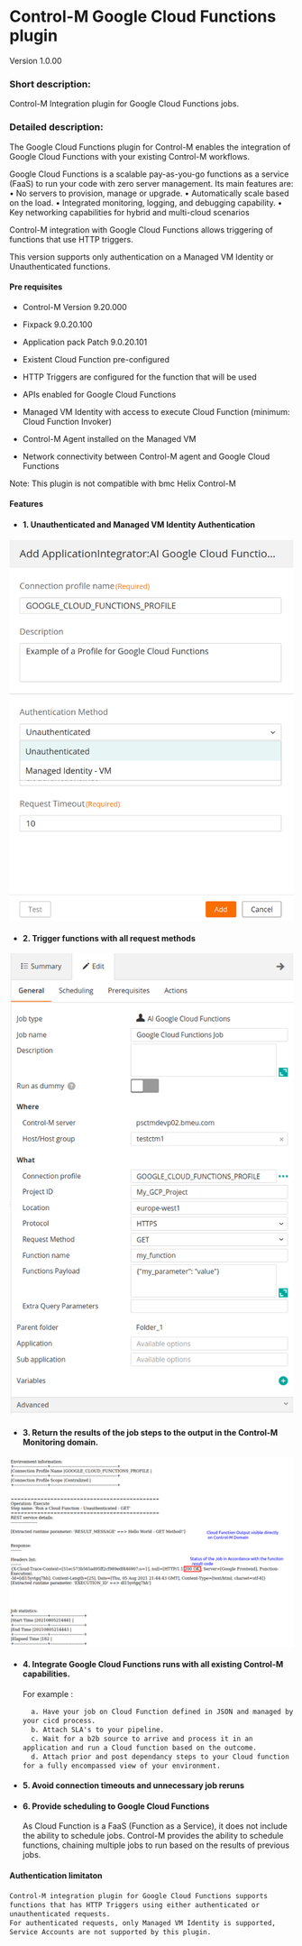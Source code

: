 # Control-M Google Cloud Functions plugin
Version 1.0.00

### Short description:
Control-M Integration plugin for Google Cloud Functions jobs.
 
### Detailed description:

The Google Cloud Functions plugin for Control-M enables the integration of Google Cloud Functions with your existing Control-M workflows.

Google Cloud Functions is a scalable pay-as-you-go functions as a service (FaaS) to run your code with zero server management. 
Its main features are:
•	No servers to provision, manage or upgrade.
•	Automatically scale based on the load.
•	Integrated monitoring, logging, and debugging capability.
•	Key networking capabilities for hybrid and multi-cloud scenarios

Control-M integration with Google Cloud Functions allows triggering of functions that use HTTP triggers.

This version supports only authentication on a Managed VM Identity or Unauthenticated functions.

#### Pre requisites

* Control-M Version 9.20.000
* Fixpack 9.0.20.100
* Application pack Patch 9.0.20.101

* Existent Cloud Function pre-configured
* HTTP Triggers are configured for the function that will be used
* APIs enabled for Google Cloud Functions
* Managed VM Identity with access to execute Cloud Function (minimum: Cloud Function Invoker)
* Control-M Agent installed on the Managed VM 
* Network connectivity between Control-M agent and Google Cloud Functions

Note: This plugin is not compatible with bmc Helix Control-M

#### Features

* #### 1. Unauthenticated and Managed VM Identity Authentication 

![](./images/connection_profile.png)

* #### 2. Trigger functions with all request methods 

![jobparams](./images/job_creation.png)

* #### 3. Return the results of the job steps to the output in the Control-M Monitoring domain.  

![output](./images/output.png)

* #### 4. Integrate Google Cloud Functions runs with all existing Control-M capabilities.  
    For example : 
                   
        a. Have your job on Cloud Function defined in JSON and managed by your cicd process.
        b. Attach SLA's to your pipeline.
        c. Wait for a b2b source to arrive and process it in an application and run a Cloud function based on the outcome.
        d. Attach prior and post dependancy steps to your Cloud function for a fully encompassed view of your environment.

* #### 5. Avoid connection timeouts and unnecessary job reruns

* #### 6. Provide scheduling to Google Cloud Functions 
    As Cloud Function is a FaaS (Function as a Service), it does not include the ability to schedule jobs. Control-M provides the ability to schedule functions, chaining multiple jobs to run based on the results of previous jobs. 
    
#### Authentication limitaton
    Control-M integration plugin for Google Cloud Functions supports functions that has HTTP Triggers using either authenticated or unauthenticated requests. 
    For authenticated requests, only Managed VM Identity is supported, Service Accounts are not supported by this plugin.
